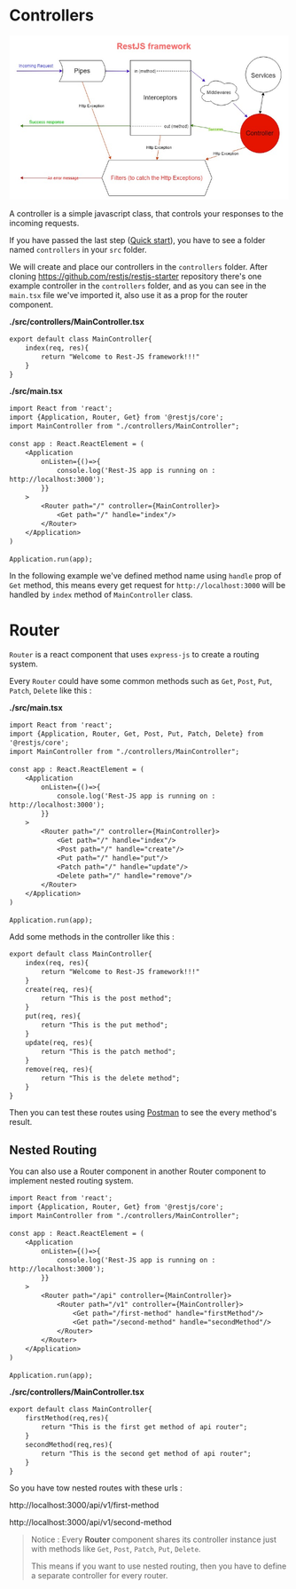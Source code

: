 # Controllers
<img src="/images/RestJS-framework-controller.jpg" />

A controller is a simple javascript class, that controls your responses to the incoming requests.

If you have passed the last step ([Quick start](quick_start.md)), you have to see a folder named `controllers` in your `src` folder.

We will create and place our controllers in the `controllers` folder.
After cloning https://github.com/restjs/restjs-starter repository there's one example controller in the `controllers` folder, and as you can see in the `main.tsx` file we've imported it, also use it as a prop for the router component.

**./src/controllers/MainController.tsx**
```
export default class MainController{
    index(req, res){
        return "Welcome to Rest-JS framework!!!"
    }
}

```

**./src/main.tsx**
```
import React from 'react';
import {Application, Router, Get} from '@restjs/core';
import MainController from "./controllers/MainController";

const app : React.ReactElement = (
    <Application
        onListen={()=>{
            console.log('Rest-JS app is running on : http://localhost:3000');
        }}
    >
        <Router path="/" controller={MainController}>
            <Get path="/" handle="index"/>
        </Router>
    </Application>
)

Application.run(app);
```
In the following example we've defined method name using `handle` prop of `Get` method, this means every get request for `http://localhost:3000` will be handled by `index` method of `MainController` class.
# Router
`Router` is a react component that uses `express-js` to create a routing system.

Every `Router` could have some common methods such as `Get`, `Post`, `Put`, `Patch`, `Delete` like this : 

**./src/main.tsx**
```
import React from 'react';
import {Application, Router, Get, Post, Put, Patch, Delete} from '@restjs/core';
import MainController from "./controllers/MainController";

const app : React.ReactElement = (
    <Application
        onListen={()=>{
            console.log('Rest-JS app is running on : http://localhost:3000');
        }}
    >
        <Router path="/" controller={MainController}>
            <Get path="/" handle="index"/>
            <Post path="/" handle="create"/>
            <Put path="/" handle="put"/>
            <Patch path="/" handle="update"/>
            <Delete path="/" handle="remove"/>
        </Router>
    </Application>
)

Application.run(app);
```
Add some methods in the controller like this : 

```
export default class MainController{
    index(req, res){
        return "Welcome to Rest-JS framework!!!"
    }
    create(req, res){
        return "This is the post method";
    }
    put(req, res){
        return "This is the put method";
    }
    update(req, res){
        return "This is the patch method";
    }
    remove(req, res){
        return "This is the delete method";
    }
}
```

Then you can test these routes using [Postman](https://www.postman.com) to see the every method's result.

## Nested Routing
You can also use a Router component in another Router component to implement nested routing system.

```
import React from 'react';
import {Application, Router, Get} from '@restjs/core';
import MainController from "./controllers/MainController";

const app : React.ReactElement = (
    <Application
        onListen={()=>{
            console.log('Rest-JS app is running on : http://localhost:3000');
        }}
    >
        <Router path="/api" controller={MainController}>
            <Router path="/v1" controller={MainController}>
                <Get path="/first-method" handle="firstMethod"/>
                <Get path="/second-method" handle="secondMethod"/>
            </Router>
        </Router>
    </Application>
)

Application.run(app);
```

**./src/controllers/MainController.tsx**
```
export default class MainController{
    firstMethod(req,res){
        return "This is the first get method of api router";
    }
    secondMethod(req,res){
        return "This is the second get method of api router";
    }
}
```
So you have tow nested routes with these urls : 

http://localhost:3000/api/v1/first-method

http://localhost:3000/api/v1/second-method


> Notice : Every **Router** component shares its controller instance just with methods like `Get`, `Post`, `Patch`, `Put`, `Delete`.
>
>This means if you want to use nested routing, then you have to define a separate controller for every router. 
